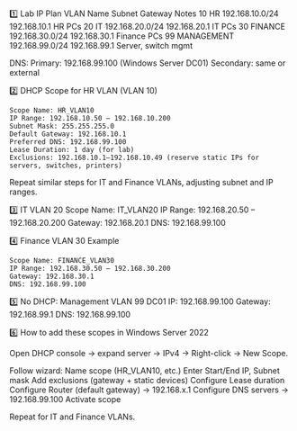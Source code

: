 

1️⃣ Lab IP Plan 
    VLAN	Name	Subnet	Gateway	Notes
    10	HR	192.168.10.0/24	192.168.10.1	HR PCs
    20	IT	192.168.20.0/24	192.168.20.1	IT PCs
    30	FINANCE	192.168.30.0/24	192.168.30.1	Finance PCs
    99	MANAGEMENT	192.168.99.0/24	192.168.99.1	Server, switch mgmt

DNS:
Primary: 192.168.99.100 (Windows Server DC01)
Secondary: same or external 

2️⃣ DHCP Scope for HR VLAN (VLAN 10)

    Scope Name: HR_VLAN10
    IP Range: 192.168.10.50 – 192.168.10.200
    Subnet Mask: 255.255.255.0
    Default Gateway: 192.168.10.1
    Preferred DNS: 192.168.99.100
    Lease Duration: 1 day (for lab)
    Exclusions: 192.168.10.1–192.168.10.49 (reserve static IPs for servers, switches, printers)

Repeat similar steps for IT and Finance VLANs, adjusting subnet and IP ranges.

3️⃣ IT VLAN 20
    Scope Name: IT_VLAN20
    IP Range: 192.168.20.50 – 192.168.20.200
    Gateway: 192.168.20.1
    DNS: 192.168.99.100

4️⃣ Finance VLAN 30 Example

    Scope Name: FINANCE_VLAN30
    IP Range: 192.168.30.50 – 192.168.30.200
    Gateway: 192.168.30.1
    DNS: 192.168.99.100

5️⃣ No DHCP: Management VLAN 99 
DC01 
IP: 192.168.99.100
Gateway: 192.168.99.1
DNS: 192.168.99.100

6️⃣ How to add these scopes in Windows Server 2022

Open DHCP console → expand server → IPv4 → Right-click → New Scope.
   
   Follow wizard:
   Name scope (HR_VLAN10, etc.)
   Enter Start/End IP, Subnet mask
   Add exclusions (gateway + static devices)
   Configure Lease duration
   Configure Router (default gateway) → 192.168.x.1
   Configure DNS servers → 192.168.99.100
   Activate scope

Repeat for IT and Finance VLANs.
